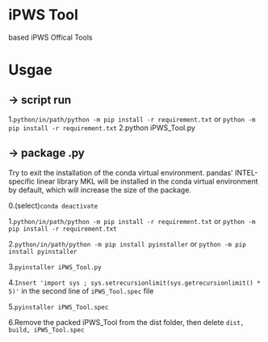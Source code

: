 # iPWS Tool
based iPWS Offical Tools

# Usgae
## -> script  run
1.```python/in/path/python -m pip install -r requirement.txt```
 or
 ```python -m pip install -r requirement.txt```
2.python iPWS_Tool.py

## -> package  .py
Try to exit the installation of the conda virtual environment. pandas' INTEL-specific linear library MKL will be installed in the conda virtual environment by default, which will increase the size of the package.

0.(select)```conda deactivate```

1.```python/in/path/python -m pip install -r requirement.txt```
or
 ```python -m pip install -r requirement.txt```
 
2.```python/in/path/python -m pip install pyinstaller```
or
 ```python -m pip install pyinstaller```
 
 3.```pyinstaller iPWS_Tool.py```
 
 4.```Insert 'import sys ; sys.setrecursionlimit(sys.getrecursionlimit() * 5)'``` in the second line of ```iPWS_Tool.spec``` file
 
 5.```pyinstaller iPWS_Tool.spec```

 6.Remove the packed iPWS_Tool from the dist folder, then delete ```dist, build, iPWS_Tool.spec```

